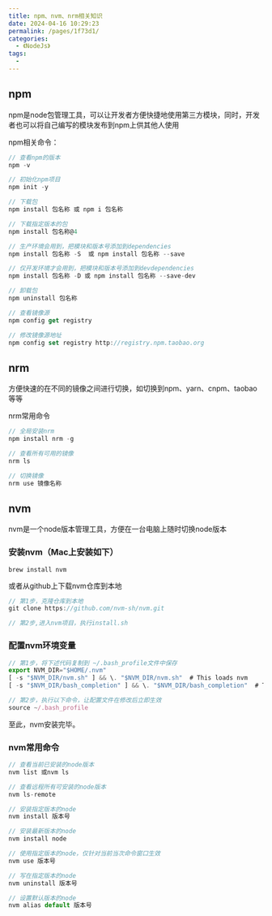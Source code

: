 ```yaml
---
title: npm、nvm、nrm相关知识
date: 2024-04-16 10:29:23
permalink: /pages/1f73d1/
categories:
  - 《NodeJs》
tags:
  - 
---
```


## npm
npm是node包管理工具，可以让开发者方便快捷地使用第三方模块，同时，开发者也可以将自己编写的模块发布到npm上供其他人使用

npm相关命令：
```js
// 查看npm的版本
npm -v

// 初始化npm项目
npm init -y

// 下载包
npm install 包名称 或 npm i 包名称

// 下载指定版本的包
npm install 包名称@4

// 生产环境会用到，把模块和版本号添加到dependencies
npm install 包名称 -S  或 npm install 包名称 --save

// 仅开发环境才会用到，把模块和版本号添加到devdependencies
npm install 包名称 -D 或 npm install 包名称 --save-dev

// 卸载包
npm uninstall 包名称

// 查看镜像源
npm config get registry

// 修改镜像源地址
npm config set registry http://registry.npm.taobao.org
```

## nrm
方便快速的在不同的镜像之间进行切换，如切换到npm、yarn、cnpm、taobao等等

nrm常用命令
```js
// 全局安装nrm
npm install nrm -g

// 查看所有可用的镜像
nrm ls

// 切换镜像
nrm use 镜像名称
```

## nvm
nvm是一个node版本管理工具，方便在一台电脑上随时切换node版本

### 安装nvm（Mac上安装如下）
```
brew install nvm
```

或者从github上下载nvm仓库到本地
```js
// 第1步，克隆仓库到本地
git clone https://github.com/nvm-sh/nvm.git

// 第2步,进入nvm项目，执行install.sh
```

### 配置nvm环境变量
```js
// 第1步，将下述代码复制到 ~/.bash_profile文件中保存
export NVM_DIR="$HOME/.nvm"
[ -s "$NVM_DIR/nvm.sh" ] && \. "$NVM_DIR/nvm.sh"  # This loads nvm
[ -s "$NVM_DIR/bash_completion" ] && \. "$NVM_DIR/bash_completion"  # This loads nvm bash_completion

// 第2步，执行以下命令，让配置文件在修改后立即生效
source ~/.bash_profile
```

至此，nvm安装完毕。

### nvm常用命令
```js
// 查看当前已安装的node版本
nvm list 或nvm ls

// 查看远程所有可安装的node版本
nvm ls-remote

// 安装指定版本的node
nvm install 版本号

// 安装最新版本的node
nvm install node

// 使用指定版本的node，仅针对当前当次命令窗口生效
nvm use 版本号

// 写在指定版本的node
nvm uninstall 版本号

// 设置默认版本的node
nvm alias default 版本号
```